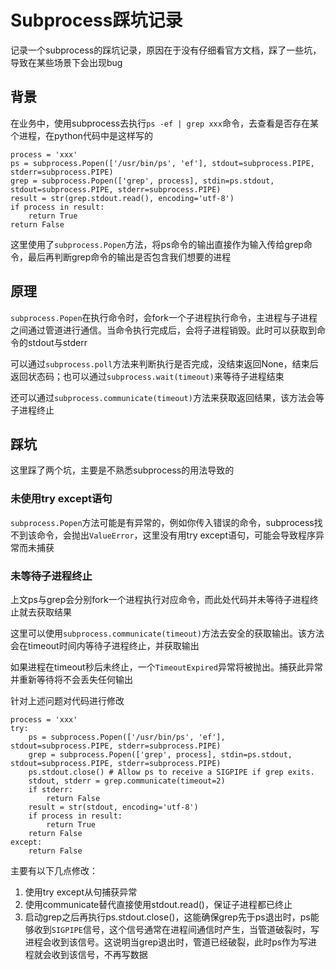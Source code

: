 # Subprocess踩坑记录
记录一个subprocess的踩坑记录，原因在于没有仔细看官方文档，踩了一些坑，导致在某些场景下会出现bug

## 背景
在业务中，使用subprocess去执行`ps -ef | grep xxx`命令，去查看是否存在某个进程，在python代码中是这样写的
```
process = 'xxx'
ps = subprocess.Popen(['/usr/bin/ps', 'ef'], stdout=subprocess.PIPE, stderr=subprocess.PIPE)
grep = subprocess.Popen(['grep', process], stdin=ps.stdout, stdout=subprocess.PIPE, stderr=subprocess.PIPE)
result = str(grep.stdout.read(), encoding='utf-8')
if process in result:
    return True
return False
```
这里使用了`subprocess.Popen`方法，将ps命令的输出直接作为输入传给grep命令，最后再判断grep命令的输出是否包含我们想要的进程

## 原理
`subprocess.Popen`在执行命令时，会fork一个子进程执行命令，主进程与子进程之间通过管道进行通信。当命令执行完成后，会将子进程销毁。此时可以获取到命令的stdout与stderr

可以通过`subprocess.poll`方法来判断执行是否完成，没结束返回None，结束后返回状态码；也可以通过`subprocess.wait(timeout)`来等待子进程结束

还可以通过`subprocess.communicate(timeout)`方法来获取返回结果，该方法会等子进程终止

## 踩坑

这里踩了两个坑，主要是不熟悉subprocess的用法导致的

### 未使用try except语句
`subprocess.Popen`方法可能是有异常的，例如你传入错误的命令，subprocess找不到该命令，会抛出`ValueError`，这里没有用try except语句，可能会导致程序异常而未捕获

### 未等待子进程终止
上文ps与grep会分别fork一个进程执行对应命令，而此处代码并未等待子进程终止就去获取结果   

这里可以使用`subprocess.communicate(timeout)`方法去安全的获取输出。该方法会在timeout时间内等待子进程终止，并获取输出   

如果进程在timeout秒后未终止，一个`TimeoutExpired`异常将被抛出。捕获此异常并重新等待将不会丢失任何输出

针对上述问题对代码进行修改
```
process = 'xxx'
try:
    ps = subprocess.Popen(['/usr/bin/ps', 'ef'], stdout=subprocess.PIPE, stderr=subprocess.PIPE)
    grep = subprocess.Popen(['grep', process], stdin=ps.stdout, stdout=subprocess.PIPE, stderr=subprocess.PIPE)
    ps.stdout.close() # Allow ps to receive a SIGPIPE if grep exits.
    stdout, stderr = grep.communicate(timeout=2)
    if stderr:
        return False
    result = str(stdout, encoding='utf-8')
    if process in result:
        return True
    return False
except:
    return False
```

主要有以下几点修改：
1. 使用try except从句捕获异常
2. 使用communicate替代直接使用stdout.read()，保证子进程都已终止
3. 启动grep之后再执行ps.stdout.close()，这能确保grep先于ps退出时，ps能够收到`SIGPIPE`信号，这个信号通常在进程间通信时产生，当管道破裂时，写进程会收到该信号。这说明当grep退出时，管道已经破裂，此时ps作为写进程就会收到该信号，不再写数据